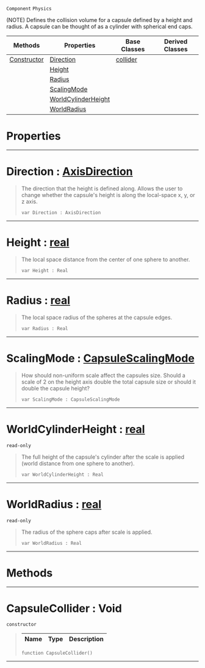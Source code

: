  `Component` `Physics`



(NOTE) Defines the collision volume for a capsule defined by a height and radius. A capsule can be thought of as a cylinder with spherical end caps.

|Methods|Properties|Base Classes|Derived Classes|
|---|---|---|---|
|[ Constructor](https://github.com/ZilchEngine/ZilchDocs/blob/master/code_reference/class_reference/capsulecollider.markdown#capsulecollider-void)|[ Direction](https://github.com/ZilchEngine/ZilchDocs/blob/master/code_reference/class_reference/capsulecollider.markdown#direction-zero-engine-do)|[collider](https://github.com/ZilchEngine/ZilchDocs/blob/master/code_reference/class_reference/collider.markdown)| |
| |[ Height](https://github.com/ZilchEngine/ZilchDocs/blob/master/code_reference/class_reference/capsulecollider.markdown#height-zero-engine-docum)| | |
| |[ Radius](https://github.com/ZilchEngine/ZilchDocs/blob/master/code_reference/class_reference/capsulecollider.markdown#radius-zero-engine-docum)| | |
| |[ ScalingMode](https://github.com/ZilchEngine/ZilchDocs/blob/master/code_reference/class_reference/capsulecollider.markdown#scalingmode-zero-engine)| | |
| |[ WorldCylinderHeight](https://github.com/ZilchEngine/ZilchDocs/blob/master/code_reference/class_reference/capsulecollider.markdown#worldcylinderheight-zero)| | |
| |[ WorldRadius](https://github.com/ZilchEngine/ZilchDocs/blob/master/code_reference/class_reference/capsulecollider.markdown#worldradius-zero-engine)| | |


 #  Properties


---  
 #  Direction : [AxisDirection](https://github.com/ZilchEngine/ZilchDocs/blob/master/code_reference/enum_reference.markdown#axisdirection)

> The direction that the height is defined along. Allows the user to change whether the capsule's height is along the local-space x, y, or z axis.
> ``` lang=cpp, name=Nada
> var Direction : AxisDirection


---  
 #  Height : [real](https://github.com/ZilchEngine/ZilchDocs/blob/master/code_reference/nada_base_types/real.markdown)

> The local space distance from the center of one sphere to another.
> ``` lang=cpp, name=Nada
> var Height : Real


---  
 #  Radius : [real](https://github.com/ZilchEngine/ZilchDocs/blob/master/code_reference/nada_base_types/real.markdown)

> The local space radius of the spheres at the capsule edges.
> ``` lang=cpp, name=Nada
> var Radius : Real


---  
 #  ScalingMode : [CapsuleScalingMode](https://github.com/ZilchEngine/ZilchDocs/blob/master/code_reference/enum_reference.markdown#capsulescalingmode)

> How should non-uniform scale affect the capsules size. Should a scale of 2 on the height axis double the total capsule size or should it double the capsule height?
> ``` lang=cpp, name=Nada
> var ScalingMode : CapsuleScalingMode


---  
 #  WorldCylinderHeight : [real](https://github.com/ZilchEngine/ZilchDocs/blob/master/code_reference/nada_base_types/real.markdown)

 `read-only`

> The full height of the capsule's cylinder after the scale is applied (world distance from one sphere to another).
> ``` lang=cpp, name=Nada
> var WorldCylinderHeight : Real


---  
 #  WorldRadius : [real](https://github.com/ZilchEngine/ZilchDocs/blob/master/code_reference/nada_base_types/real.markdown)

 `read-only`

> The radius of the sphere caps after scale is applied.
> ``` lang=cpp, name=Nada
> var WorldRadius : Real


---  
 #  Methods


---  
 #  CapsuleCollider : Void

 `constructor`

> 
> |Name|Type|Description|
> |---|---|---|
> ``` lang=cpp, name=Nada
> function CapsuleCollider()
> ``` 


---  
 

 